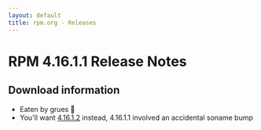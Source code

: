 ```yaml
---
layout: default
title: rpm.org - Releases
---
```


# RPM 4.16.1.1 Release Notes

## Download information
 * Eaten by grues 👾
 * You'll want [4.16.1.2](4.16.1.2) instead, 4.16.1.1 involved an accidental
   soname bump
